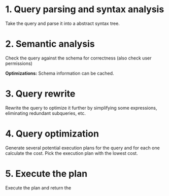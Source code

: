 # 1. Query parsing and syntax analysis
Take the query and parse it into a abstract syntax tree.

# 2. Semantic analysis
Check the query against the schema for correctness (also check user permissions)

**Optimizations:** Schema information can be cached.

# 3. Query rewrite
Rewrite the query to optimize it further by simplifying some expressions, eliminating redundant subqueries, etc.


# 4. Query optimization
Generate several potential execution plans for the query and for each one calculate the cost. Pick the execution plan with the lowest cost.

# 5. Execute the plan
Execute the plan and return the 